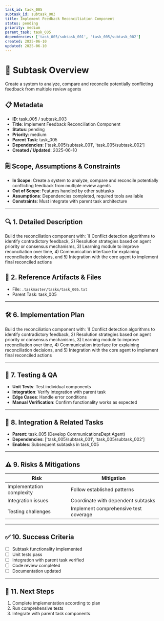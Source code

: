 ```yaml
---
task_id: task_005
subtask_id: subtask_003
title: Implement Feedback Reconciliation Component
status: pending
priority: medium
parent_task: task_005
dependencies: ['task_005/subtask_001', 'task_005/subtask_002']
created: 2025-06-10
updated: 2025-06-10
---
```


# 🎯 Subtask Overview
Create a system to analyze, compare and reconcile potentially conflicting feedback from multiple review agents

## 📋 Metadata
- **ID**: task_005 / subtask_003
- **Title**: Implement Feedback Reconciliation Component
- **Status**: pending
- **Priority**: medium
- **Parent Task**: task_005
- **Dependencies**: ['task_005/subtask_001', 'task_005/subtask_002']
- **Created / Updated**: 2025-06-10

## 🗒️ Scope, Assumptions & Constraints
- **In Scope**: Create a system to analyze, compare and reconcile potentially conflicting feedback from multiple review agents
- **Out of Scope**: Features handled by other subtasks
- **Assumptions**: Dependencies completed, required tools available
- **Constraints**: Must integrate with parent task architecture

---

## 🔍 1. Detailed Description
Build the reconciliation component with: 1) Conflict detection algorithms to identify contradictory feedback, 2) Resolution strategies based on agent priority or consensus mechanisms, 3) Learning module to improve reconciliation over time, 4) Communication interface for explaining reconciliation decisions, and 5) Integration with the core agent to implement final reconciled actions

## 📁 2. Reference Artifacts & Files
- File: `.taskmaster/tasks/task_005.txt`
- Parent Task: task_005

---

## 🛠️ 6. Implementation Plan
Build the reconciliation component with: 1) Conflict detection algorithms to identify contradictory feedback, 2) Resolution strategies based on agent priority or consensus mechanisms, 3) Learning module to improve reconciliation over time, 4) Communication interface for explaining reconciliation decisions, and 5) Integration with the core agent to implement final reconciled actions

---

## 🧪 7. Testing & QA
- **Unit Tests**: Test individual components
- **Integration**: Verify integration with parent task
- **Edge Cases**: Handle error conditions
- **Manual Verification**: Confirm functionality works as expected

---

## 🔗 8. Integration & Related Tasks
- **Parent**: task_005 (Develop CommunicationsDept Agent)
- **Dependencies**: ['task_005/subtask_001', 'task_005/subtask_002']
- **Enables**: Subsequent subtasks in task_005

---

## ⚠️ 9. Risks & Mitigations
| Risk | Mitigation |
|------|------------|
| Implementation complexity | Follow established patterns |
| Integration issues | Coordinate with dependent subtasks |
| Testing challenges | Implement comprehensive test coverage |

---

## ✅ 10. Success Criteria
- [ ] Subtask functionality implemented
- [ ] Unit tests pass
- [ ] Integration with parent task verified
- [ ] Code review completed
- [ ] Documentation updated

---

## 🚀 11. Next Steps
1. Complete implementation according to plan
2. Run comprehensive tests
3. Integrate with parent task components
